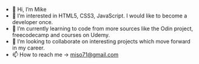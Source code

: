 - 👋 Hi, I’m Mike
- 👀 I’m interested in HTML5, CSS3, JavaScript. I would like to become a developer once.
- 🌱 I’m currently learning to code from more sources like the Odin project, freecodecamp and courses on Udemy.
- 💞️ I’m looking to collaborate on interesting projects which move forward in my career.
- 📫 How to reach me -> miso71@gmail.com

<!---
giaccomo71/giaccomo71 is a ✨ special ✨ repository because its `README.md` (this file) appears on your GitHub profile.
You can click the Preview link to take a look at your changes.
--->
